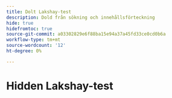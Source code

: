 ```yaml
---
title: Dolt Lakshay-test
description: Dold från sökning och innehållsförteckning
hide: true
hidefromtoc: true
source-git-commit: a03302829e6f88ba15e94a37a45fd33ce0cd0b6a
workflow-type: tm+mt
source-wordcount: '12'
ht-degree: 0%

---
```


# Hidden Lakshay-test

